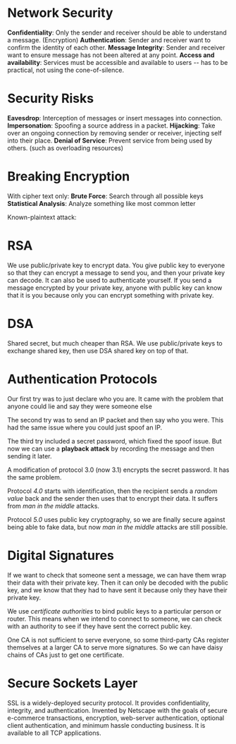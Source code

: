# Network Security

**Confidentiality**: Only the sender and receiver should be able to understand a message. (Encryption)
**Authentication**: Sender and receiver want to confirm the identity of each other. 
**Message Integrity**: Sender and receiver want to ensure message has not been altered at any point. 
**Access and availability**: Services must be accessible and available to users -- has to be practical, not using the cone-of-silence. 

# Security Risks
**Eavesdrop**: Interception of messages or insert messages into connection. 
**Impersonation**: Spoofing a source address in a packet. 
**Hijacking**: Take over an ongoing connection by removing sender or receiver, injecting self into their place. 
**Denial of Service**: Prevent service from being used by others. (such as overloading resources)

# Breaking Encryption
With cipher text only:
**Brute Force**: Search through all possible keys
**Statistical Analysis**: Analyze something like most common letter

Known-plaintext attack:


# RSA 
We use public/private key to encrypt data. You give public key to everyone so that they can encrypt a message to send you, and then your private key can decode. It can also be used to authenticate yourself. If you send a message encrypted by your private key, anyone with public key can know that it is you because only you can encrypt something with private key. 

# DSA
Shared secret, but much cheaper than RSA. We use public/private keys to exchange shared key, then use DSA shared key on top of that. 

# Authentication Protocols
Our first try was to just declare who you are. It came with the problem that anyone could lie and say they were someone else

The second try was to send an IP packet and then say who you were. This had the same issue where you could just spoof an IP. 

The third try included a secret password, which fixed the spoof issue. But now we can use a **playback attack** by recording the message and then sending it later. 

A modification of protocol 3.0 (now 3.1) encrypts the secret password. It has the same problem. 

Protocol *4.0* starts with identification, then the recipient sends a *random value* back and the sender then uses that to encrypt their data. It suffers from *man in the middle* attacks. 

Protocol *5.0* uses public key cryptography, so we are finally secure against being able to fake data, but now *man in the middle* attacks are still possible. 

# Digital Signatures

If we want to check that someone sent a message, we can have them wrap their data with their private key. Then it can only be decoded with the public key, and we know that they had to have sent it because only they have their private key. 

We use *certificate authorities* to bind public keys to a particular person or router. This means when we intend to connect to someone, we can check with an authority to see if they have sent the correct public key. 

One CA is not sufficient to serve everyone, so some third-party CAs register themselves at a larger CA to serve more signatures. So we can have daisy chains of CAs just to get one certificate. 

# Secure Sockets Layer

SSL is a widely-deployed security protocol. It provides confidentiality, integrity, and authentication. Invented by Netscape with the goals of secure e-commerce transactions, encryption, web-server authentication, optional client authentication, and minimum hassle conducting business. It is available to all TCP applications. 



